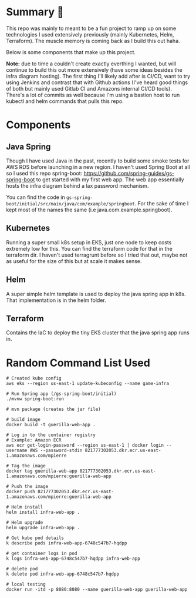 # Summary 👋
This repo was mainly to meant to be a fun project to ramp up on some technologies I used extensively previously (mainly Kubernetes, Helm, Terraform). The muscle memory is coming back as I build this out haha.

Below is some components that make up this project.

**Note:** due to time a couldn't create exactly everthing I wanted, but will continue to build this out more extensively (have some ideas besides the infra diagram hosting). The first thing I'll likely add after is CI/CD, want to try using Jenkins and contrast that with Github actions (I've heard good things of both but mainly used Gitlab CI and Amazons internal CI/CD tools). There's a lot of commits as well because I'm using a bastion host to run kubectl and helm commands that pulls this repo.

# Components

## Java Spring
Though I have used Java in the past, recently to build some smoke tests for AWS RDS before launching in a new region. I haven't used Spring Boot at all so I used this repo spring-boot: https://github.com/spring-guides/gs-spring-boot to get started with my first web app. The web app essentially hosts the infra diagram behind a lax password mechanism.

You can find the code in `gs-spring-boot/initial/src/main/java/com/example/springboot`. For the sake of time I kept most of the names the same (i.e java.com.example.springboot). 

## Kubernetes
Running a super small k8s setup in EKS, just one node to keep costs extremely low for this. You can find the terraform code for that in the terraform dir. I haven't used terragrunt before so I tried that out, maybe not as useful for the size of this but at scale it makes sense.

## Helm
A super simple helm template is used to deploy the java spring app in k8s. That implementation is in the helm folder.

## Terraform
Contains the IaC to deploy the tiny EKS cluster that the java spring app runs in.


# Random Command List Used
```
# Created kube config
aws eks --region us-east-1 update-kubeconfig --name game-infra

# Run Spring app (/gs-spring-boot/initial)
./mvnw spring-boot:run

# mvn package (creates the jar file)

# build image
docker build -t guerilla-web-app .

# Log in to the container registry
# Example: Amazon ECR
aws ecr get-login-password --region us-east-1 | docker login --username AWS --password-stdin 821777302053.dkr.ecr.us-east-1.amazonaws.com/mpierre

# Tag the image
docker tag guerilla-web-app 821777302053.dkr.ecr.us-east-1.amazonaws.com/mpierre:guerilla-web-app

# Push the image
docker push 821777302053.dkr.ecr.us-east-1.amazonaws.com/mpierre:guerilla-web-app

# Helm install
helm install infra-web-app .

# Helm upgrade
helm upgrade infra-web-app .

# Get kube pod details 
k describe pods infra-web-app-6748c547b7-hqdpp

# get container logs in pod
k logs infra-web-app-6748c547b7-hqdpp infra-web-app

# delete pod 
k delete pod infra-web-app-6748c547b7-hqdpp

# local testing
docker run -itd -p 8080:8080 --name guerilla-web-app guerilla-web-app


```